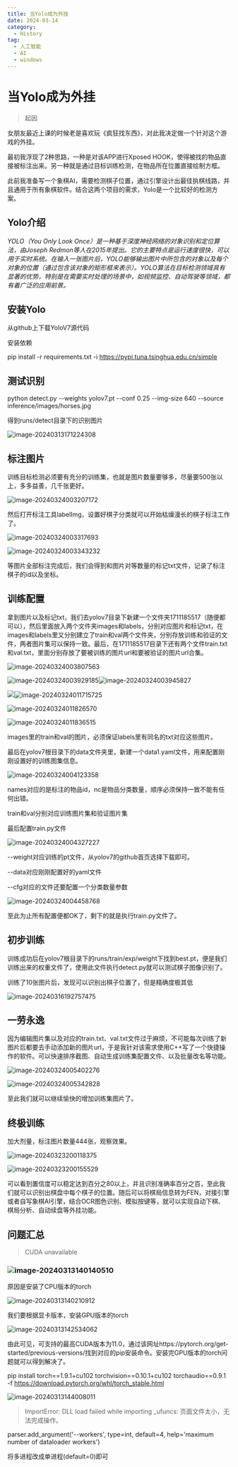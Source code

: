 ```yaml
---
title: 当Yolo成为外挂
date: 2024-03-14
category:
  - History
tag:
  - 人工智能
  - AI
  - windows
---
```


# 当Yolo成为外挂

> 起因

女朋友最近上课的时候老是喜欢玩《疯狂找东西》，对此我决定做一个针对这个游戏的外挂。

最初我浮现了2种思路，一种是对该APP进行Xposed HOOK，使得被找的物品直接被标注出来。另一种就是通过目标训练检测，在物品所在位置直接绘制方框。

此前我准备写一个象棋AI，需要检测棋子位置，通过引擎设计出最佳执棋线路，并且通用于所有象棋软件。结合这两个项目的需求，Yolo是一个比较好的检测方案。

## Yolo介绍

*YOLO（You Only Look Once）是一种基于深度神经网络的对象识别和定位算法，由Joseph Redmon等人在2015年提出。它的主要特点是运行速度很快，可以用于实时系统。在输入一张图片后，YOLO能够输出图片中所包含的对象以及每个对象的位置（通过包含该对象的矩形框来表示）。YOLO算法在目标检测领域具有显著的优势，特别是在需要实时处理的场景中，如视频监控、自动驾驶等领域，都有着广泛的应用前景。*

## 安装Yolo

从github上下载YoloV7源代码

安装依赖

pip install -r requirements.txt -i https://pypi.tuna.tsinghua.edu.cn/simple

## 测试识别

python detect.py --weights yolov7.pt --conf 0.25 --img-size 640 --source inference/images/horses.jpg

得到runs/detect目录下的识别图片

![image-20240313171224308](https://wqby-1304194722.cos.ap-nanjing.myqcloud.com/img/image-20240313171224308.png)

## 标注图片

训练目标检测必须要有充分的训练集，也就是图片数量要够多，尽量要500张以上，多多益善，几千张更好。

![image-20240324003207172](https://wqby-1304194722.cos.ap-nanjing.myqcloud.com/img/image-20240324003207172.png)

然后打开标注工具labelImg，设置好棋子分类就可以开始枯燥漫长的棋子标注工作了。

![image-20240324003317693](https://wqby-1304194722.cos.ap-nanjing.myqcloud.com/img/image-20240324003317693.png)

![image-20240324003343232](https://wqby-1304194722.cos.ap-nanjing.myqcloud.com/img/image-20240324003343232.png)

等图片全部标注完成后，我们会得到和图片对等数量的标记txt文件，记录了标注棋子的id以及坐标。

## 训练配置

拿到图片以及标记txt，我们去yolov7目录下新建一个文件夹1711185517（随便都可以），然后里面放入两个文件夹images和labels，分别对应图片和标记txt，在images和labels里又分别建立了train和val两个文件夹，分别存放训练和验证的文件，两者图片集可以保持一致。最后，在1711185517目录下还有两个文件train.txt和val.txt，里面分别存放了要被训练的图片url和要被验证的图片url合集。

![image-20240324003807563](https://wqby-1304194722.cos.ap-nanjing.myqcloud.com/img/image-20240324003807563.png)

![image-20240324003929185](https://wqby-1304194722.cos.ap-nanjing.myqcloud.com/img/image-20240324003929185.png)![image-20240324003945827](https://wqby-1304194722.cos.ap-nanjing.myqcloud.com/img/image-20240324003945827.png)



![](https://wqby-1304194722.cos.ap-nanjing.myqcloud.com/img/image-20240324011709293.png)![image-20240324011715725](https://wqby-1304194722.cos.ap-nanjing.myqcloud.com/img/image-20240324011715725.png)

![image-20240324011826570](https://wqby-1304194722.cos.ap-nanjing.myqcloud.com/img/image-20240324011826570.png)

![image-20240324011836515](https://wqby-1304194722.cos.ap-nanjing.myqcloud.com/img/image-20240324011836515.png)

images里的train和val的图片，必须保证labels里有同名的txt对应这些图片。

最后在yolov7根目录下的data文件夹里，新建一个data1.yaml文件，用来配置刚刚设置好的训练图集信息。

![image-20240324004123358](https://wqby-1304194722.cos.ap-nanjing.myqcloud.com/img/image-20240324004123358.png)

names对应的是标注的物品id，nc是物品分类数量，顺序必须保持一致不能有任何出错。

train和val分别对应训练图片集和验证图片集

最后配置train.py文件

![image-20240324004327227](https://wqby-1304194722.cos.ap-nanjing.myqcloud.com/img/image-20240324004327227.png)

--weight对应训练的pt文件，从yolov7的github首页选择下载即可。

--data对应刚刚配置好的yaml文件

--cfg对应的文件还要配置一个分类数量参数

![image-20240324004458768](https://wqby-1304194722.cos.ap-nanjing.myqcloud.com/img/image-20240324004458768.png)

至此为止所有配置便都OK了，剩下的就是执行train.py文件了。

## 初步训练

训练成功后在yolov7根目录下的runs/train/exp/weight下找到best.pt，便是我们训练出来的权重文件了，使用此文件执行detect.py就可以测试棋子图像识别了。

训练了10张图片后，发现可以识别出棋子位置了，但是精确度极其低

![image-20240316192757475](https://wqby-1304194722.cos.ap-nanjing.myqcloud.com/img/image-20240316192757475.png)

## 一劳永逸

因为编辑图片集以及对应的train.txt、val.txt文件过于麻烦，不可能每次训练了新图片后都要去手动添加新的图片url，于是我针对该需求使用C++写了一个快捷操作的软件。可以快速排序截图、自动生成训练集配置文件、以及批量改名等功能。

![image-20240324005402276](https://wqby-1304194722.cos.ap-nanjing.myqcloud.com/img/image-20240324005402276.png)

![image-20240324005342828](https://wqby-1304194722.cos.ap-nanjing.myqcloud.com/img/image-20240324005342828.png)

至此我们就可以继续愉快的增加训练集图片了。

## 终极训练

加大剂量，标注图片数量444张，观察效果。

![image-20240323200118375](https://wqby-1304194722.cos.ap-nanjing.myqcloud.com/img/image-20240323200118375.png)

![image-20240323200155529](https://wqby-1304194722.cos.ap-nanjing.myqcloud.com/img/image-20240323200155529.png)

可以看到置信度可以稳定达到百分之80以上，并且识别准确率百分之百，至此我们就可以识别出棋盘中每个棋子的位置。随后可以将棋局信息转为FEN，对接引擎或者自写象棋AI引擎，结合OCR图色识别、模拟按键等，就可以实现自动下棋、棋局分析、自动续盘等外挂功能。

## 问题汇总

> CUDA unavailable

### ![image-20240313140140510](https://wqby-1304194722.cos.ap-nanjing.myqcloud.com/img/image-20240313140140510.png)

原因是安装了CPU版本的torch

![image-20240313140210912](https://wqby-1304194722.cos.ap-nanjing.myqcloud.com/img/image-20240313140210912.png)

我们要根据显卡版本，安装GPU版本的torch

![image-20240313142534062](https://wqby-1304194722.cos.ap-nanjing.myqcloud.com/img/image-20240313142534062.png)

由此可见，可支持的最高CUDA版本为11.0，通过该网址https://pytorch.org/get-started/previous-versions/找到对应的pip安装命令。安装完GPU版本的torch问题就可以得到解决了。

pip install torch==1.9.1+cu102 torchvision==0.10.1+cu102 torchaudio==0.9.1 -f https://download.pytorch.org/whl/torch_stable.html

![image-20240313144008011](https://wqby-1304194722.cos.ap-nanjing.myqcloud.com/img/image-20240313144008011.png)

> ImportError: DLL load failed while importing _ufuncs: 页面文件太小，无法完成操作。

parser.add_argument('--workers', type=int, default=4, help='maximum number of dataloader workers')

将多进程改成单进程(default=0)即可
